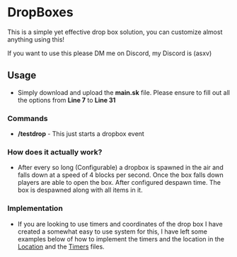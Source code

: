 # DropBoxes

This is a simple yet effective drop box solution, you can customize almost anything using this!

If you want to use this please DM me on Discord, my Discord is (asxv)


## Usage 
- Simply download and upload the **main.sk** file. Please ensure to fill out all the options from **Line 7** to **Line 31**
### Commands
- **/testdrop** - This just starts a dropbox event
### How does it actually work?
- After every so long (Configurable) a dropbox is spawned in the air and falls down at a speed of 4 blocks per second. Once the box falls down players are able to open the box. After configured despawn time. The box is despawned along with all items in it.
### Implementation
- If you are looking to use timers and coordinates of the drop box I have created a somewhat easy to use system for this, I have left some examples below of how to implement the timers and the location in the [Location](https://github.com/asxvas/dropBox/blob/main/location.sk) and the [Timers](https://github.com/asxvas/dropBox/blob/main/timers.sk) files.
